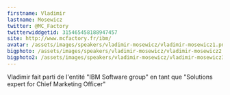 ```yaml
---
firstname: Vladimir 
lastname: Mosewicz
twitter: @MC_Factory
twitterwiddgetid: 315465458188947457
site: http://www.mcfactory.fr/ibm/
avatar: /assets/images/speakers/vladimir-mosewicz/vladimir-mosewicz1.png
bigphoto: /assets/images/speakers/vladimir-mosewicz/vladimir-mosewicz2.png
bigphoto2: /assets/images/speakers/vladimir-mosewicz/vladimir-mosewicz3.png
---
```


Vladimir fait parti de l'entité "IBM Software group" en tant que "Solutions expert for Chief Marketing Officer"
